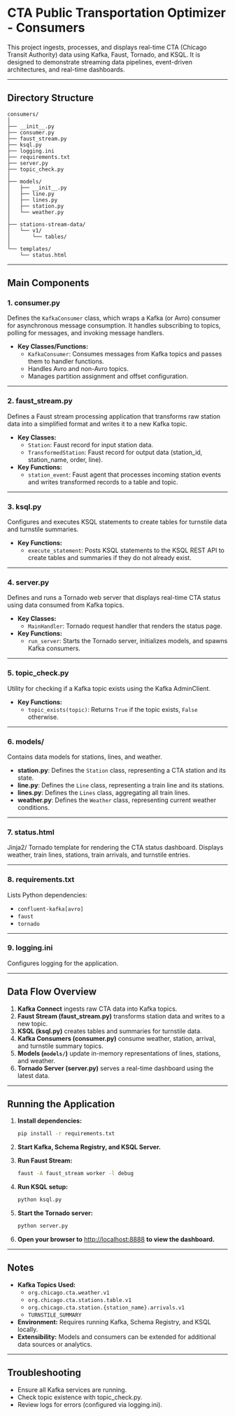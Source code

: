 # CTA Public Transportation Optimizer - Consumers

This project ingests, processes, and displays real-time CTA (Chicago Transit Authority) data using Kafka, Faust, Tornado, and KSQL. It is designed to demonstrate streaming data pipelines, event-driven architectures, and real-time dashboards.

---

## Directory Structure

```
consumers/
│
├── __init__.py
├── consumer.py
├── faust_stream.py
├── ksql.py
├── logging.ini
├── requirements.txt
├── server.py
├── topic_check.py
│
├── models/
│   ├── __init__.py
│   ├── line.py
│   ├── lines.py
│   ├── station.py
│   └── weather.py
│
├── stations-stream-data/
│   └── v1/
│       └── tables/
│
└── templates/
    └── status.html
```

---

## Main Components

### 1. **consumer.py**
Defines the `KafkaConsumer` class, which wraps a Kafka (or Avro) consumer for asynchronous message consumption. It handles subscribing to topics, polling for messages, and invoking message handlers.

- **Key Classes/Functions:**
  - `KafkaConsumer`: Consumes messages from Kafka topics and passes them to handler functions.
  - Handles Avro and non-Avro topics.
  - Manages partition assignment and offset configuration.

---

### 2. **faust_stream.py**
Defines a Faust stream processing application that transforms raw station data into a simplified format and writes it to a new Kafka topic.

- **Key Classes:**
  - `Station`: Faust record for input station data.
  - `TransformedStation`: Faust record for output data (station_id, station_name, order, line).
- **Key Functions:**
  - `station_event`: Faust agent that processes incoming station events and writes transformed records to a table and topic.

---

### 3. **ksql.py**
Configures and executes KSQL statements to create tables for turnstile data and turnstile summaries.

- **Key Functions:**
  - `execute_statement`: Posts KSQL statements to the KSQL REST API to create tables and summaries if they do not already exist.

---

### 4. **server.py**
Defines and runs a Tornado web server that displays real-time CTA status using data consumed from Kafka topics.

- **Key Classes:**
  - `MainHandler`: Tornado request handler that renders the status page.
- **Key Functions:**
  - `run_server`: Starts the Tornado server, initializes models, and spawns Kafka consumers.

---

### 5. **topic_check.py**
Utility for checking if a Kafka topic exists using the Kafka AdminClient.

- **Key Functions:**
  - `topic_exists(topic)`: Returns `True` if the topic exists, `False` otherwise.

---

### 6. **models/**
Contains data models for stations, lines, and weather.

- **station.py**: Defines the `Station` class, representing a CTA station and its state.
- **line.py**: Defines the `Line` class, representing a train line and its stations.
- **lines.py**: Defines the `Lines` class, aggregating all train lines.
- **weather.py**: Defines the `Weather` class, representing current weather conditions.

---

### 7. **status.html**
Jinja2/ Tornado template for rendering the CTA status dashboard. Displays weather, train lines, stations, train arrivals, and turnstile entries.

---

### 8. **requirements.txt**
Lists Python dependencies:
- `confluent-kafka[avro]`
- `faust`
- `tornado`

---

### 9. **logging.ini**
Configures logging for the application.

---

## Data Flow Overview

1. **Kafka Connect** ingests raw CTA data into Kafka topics.
2. **Faust Stream (faust_stream.py)** transforms station data and writes to a new topic.
3. **KSQL (ksql.py)** creates tables and summaries for turnstile data.
4. **Kafka Consumers (consumer.py)** consume weather, station, arrival, and turnstile summary topics.
5. **Models (`models/`)** update in-memory representations of lines, stations, and weather.
6. **Tornado Server (server.py)** serves a real-time dashboard using the latest data.

---

## Running the Application

1. **Install dependencies:**
   ```sh
   pip install -r requirements.txt
   ```

2. **Start Kafka, Schema Registry, and KSQL Server.**

3. **Run Faust Stream:**
   ```sh
   faust -A faust_stream worker -l debug
   ```

4. **Run KSQL setup:**
   ```sh
   python ksql.py
   ```

5. **Start the Tornado server:**
   ```sh
   python server.py
   ```

6. **Open your browser to** [http://localhost:8888](http://localhost:8888) **to view the dashboard.**

---

## Notes

- **Kafka Topics Used:**
  - `org.chicago.cta.weather.v1`
  - `org.chicago.cta.stations.table.v1`
  - `org.chicago.cta.station.{station_name}.arrivals.v1`
  - `TURNSTILE_SUMMARY`
- **Environment:** Requires running Kafka, Schema Registry, and KSQL locally.
- **Extensibility:** Models and consumers can be extended for additional data sources or analytics.

---

## Troubleshooting

- Ensure all Kafka services are running.
- Check topic existence with topic_check.py.
- Review logs for errors (configured via logging.ini).

